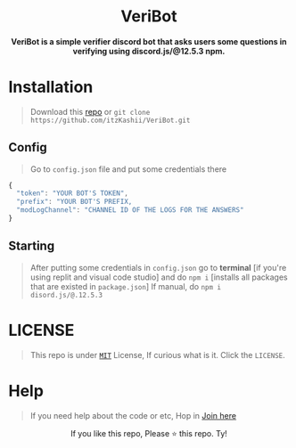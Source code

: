 <h1 align="center">VeriBot</h1>
<h4 align="center">VeriBot is a simple verifier discord bot that asks users some questions in verifying using discord.js/@12.5.3 npm.</h4>

# Installation
>
> Download this [repo](https://github.com/itzKashii/VeriBot) or `git clone https://github.com/itzKashii/VeriBot.git`

## Config
>
> Go to `config.json` file and put some credentials there
```js
{
  "token": "YOUR BOT'S TOKEN",
  "prefix": "YOUR BOT'S PREFIX,
  "modLogChannel": "CHANNEL ID OF THE LOGS FOR THE ANSWERS"
}
```
## Starting
>
> After putting some credentials in `config.json` go to **terminal** [if you're using replit and visual code studio]
> and do `npm i` [installs all packages that are existed in `package.json`]
> If manual, do `npm i disord.js/@.12.5.3`


# LICENSE
> This repo is under [`MIT`](https://github.com/itzKashii/VeriBot/blob/main/LICENSE) License, If curious what is it. Click the `LICENSE`.


# Help
> If you need help about the code or etc, Hop in [Join here](https://discord.gg/saike)

<footer align=center>
  If you like this repo, Please ⭐ this repo. Ty!
</footer>
